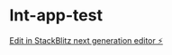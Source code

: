 # Int-app-test

[Edit in StackBlitz next generation editor ⚡️](https://stackblitz.com/~/github.com/shivamasija007/Int-app-test)
